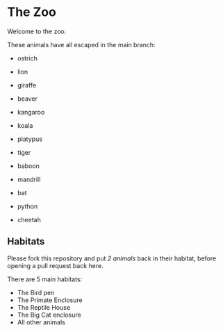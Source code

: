 # The Zoo

Welcome to the zoo.

These animals have all escaped in the main branch:

- ostrich
- lion
- giraffe

- beaver
- kangaroo
- koala
- platypus
- tiger
- baboon
- mandrill
- bat
- python
- cheetah


## Habitats

Please fork this repository and put *2 animals* back in their habitat, before opening a pull request back here.

There are 5 main habitats:
- The Bird pen
- The Primate Enclosure
- The Reptile House
- The Big Cat enclosure
- All other animals